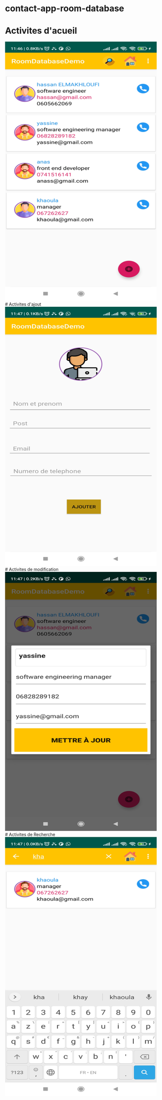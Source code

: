 # contact-app-room-database




# Activites d'acueil

<img src="https://github.com/Hassan-ELMAKHLOUFI/contact-app-room-database/blob/main/list.jpg" width="500" height="850">
# Activites d'ajout

<img src="https://github.com/Hassan-ELMAKHLOUFI/contact-app-room-database/blob/main/ajouter.jpg" width="500" height="850">
# Activites de modification

<img src="https://github.com/Hassan-ELMAKHLOUFI/contact-app-room-database/blob/main/modifier.jpg" width="500" height="850">
# Activites de Recherche

<img src="https://github.com/Hassan-ELMAKHLOUFI/contact-app-room-database/blob/main/rechercher.jpg" width="500" height="850">
